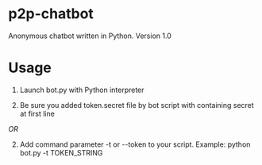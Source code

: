 # p2p-chatbot
Anonymous chatbot written in Python. Version 1.0

# Usage
1. Launch bot.py with Python interpreter

2. Be sure you added token.secret file by bot script with containing secret at first line

*OR*

2. Add command parameter -t or --token to your script. Example: python bot.py -t TOKEN_STRING
